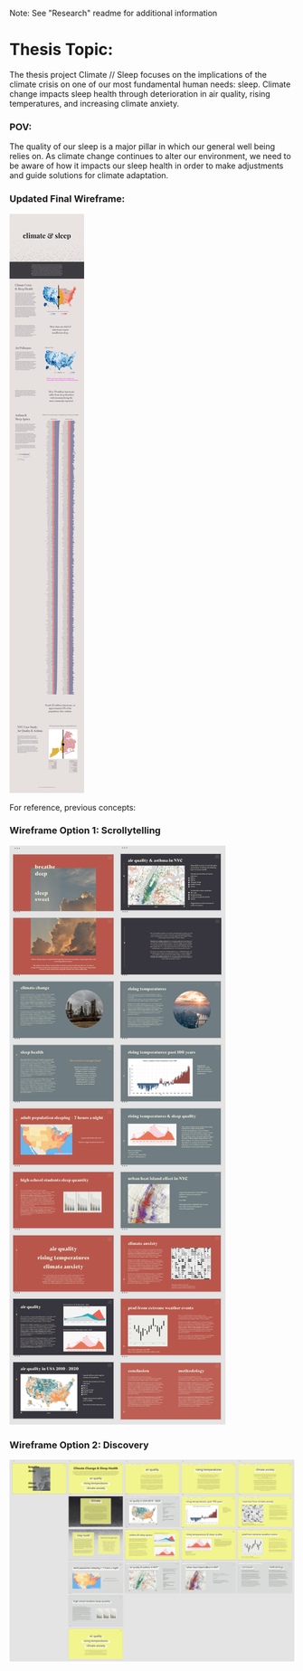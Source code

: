 Note: See "Research" readme for additional information

# Thesis Topic: 

The thesis project Climate // Sleep focuses on the implications of the climate crisis on one of our most fundamental human needs: sleep. Climate change impacts sleep health through deterioration in air quality, rising temperatures, and increasing climate anxiety.

### POV: 

The quality of our sleep is a major pillar in which our general well being relies on. As climate change continues to alter our environment, we need to be aware of how it impacts our sleep health in order to make adjustments and guide solutions for climate adaptation.

### Updated Final Wireframe:
![FinalWireframe](UpdatedWire421.png "Final Wireframe")



For reference, previous concepts:

### Wireframe Option 1: Scrollytelling

![Wireframe](WirePNGs_Scroll/0_scrolly.png "Scrolly Wireframe")


### Wireframe Option 2: Discovery

![Wireframe](WirePNGs_Discovery/0_discovery.png "Discovery Wireframe")



